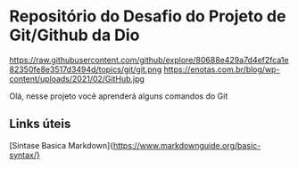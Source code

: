 # Repositório do Desafio do Projeto de Git/Github da Dio

https://raw.githubusercontent.com/github/explore/80688e429a7d4ef2fca1e82350fe8e3517d3494d/topics/git/git.png                                               https://enotas.com.br/blog/wp-content/uploads/2021/02/GitHub.jpg

Olá, nesse projeto você aprenderá alguns comandos do Git

## Links úteis
[Sintase Basica Markdown]{https://www.markdownguide.org/basic-syntax/}


